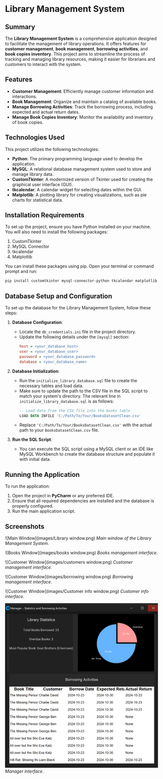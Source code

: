 # Library Management System

## Summary

The **Library Management System** is a comprehensive application designed to facilitate the management of library operations. 
It offers features for **customer management**, **book management**, **borrowing activities**, and **book copies inventory**. 
This project aims to streamline the process of tracking and managing library resources, making it easier for librarians and customers to interact with the system.

## Features
- **Customer Management**: Efficiently manage customer information and interactions.
- **Book Management**: Organize and maintain a catalog of available books.
- **Manage Borrowing Activities**: Track the borrowing process, including expected and actual return dates.
- **Manage Book Copies Inventory**: Monitor the availability and inventory of book copies.

## Technologies Used

This project utilizes the following technologies:

- **Python**: The primary programming language used to develop the application.
- **MySQL**: A relational database management system used to store and manage library data.
- **CustomTkinter**: A modernized version of Tkinter used for creating the graphical user interface (GUI).
- **tkcalendar**: A calendar widget for selecting dates within the GUI.
- **Matplotlib**: A plotting library for creating visualizations, such as pie charts for statistical data.

## Installation Requirements

To set up the project, ensure you have Python installed on your machine. You will also need to install the following packages:

1. CustomTkinter
2. MySQL Connector
3. tkcalendar
4. Matplotlib

You can install these packages using pip. Open your terminal or command prompt and run:

```bash
pip install customtkinter mysql-connector-python tkcalendar matplotlib
```

## Database Setup and Configuration

To set up the database for the Library Management System, follow these steps:

1. **Database Configuration**:
   - Locate the `db_credentials.ini` file in the project directory.
   - Update the following details under the `[mysql]` section:
     ```ini
     host = <your_database_host>
     user = <your_database_user>
     password = <your_database_password>
     database = <your_database_name>
     ```

2. **Database Initialization**:
   - Run the `initialize_library_database.sql` file to create the necessary tables and load data.
   - Make sure to update the path to the CSV file in the SQL script to match your system's directory. The relevant line in `initialize_library_database.sql` is as follows:
     ```sql
     -- Load data from the CSV file into the books table
     LOAD DATA INFILE 'C:/Path/To/Your/BooksDatasetClean.csv'

     ```
   - Replace `'C:/Path/To/Your/BooksDatasetClean.csv'` with the actual path to your `BooksDatasetClean.csv` file.

3. **Run the SQL Script**:
   - You can execute the SQL script using a MySQL client or an IDE like MySQL Workbench to create the database structure and populate it with initial data.


## Running the Application
To run the application:
1. Open the project in **PyCharm** or any preferred IDE.
2. Ensure that all required dependencies are installed and the database is properly configured.
3. Run the main application script.

## Screenshots
![Main Window](images/Library window.png)
*Main window of the Library Management System.*

![Books Window](images/books window.png)
*Books management interface.*

![Customer Window](images/customers window.png)
*Customer management interface.*

![Customer Window](images/borrowing window.png)
*Borrowing management interface.*

![Customer Window](images/Customer info window.png)
*Customer info interface.*

![Customer Window](images/manager.png)
*Manager interface.*